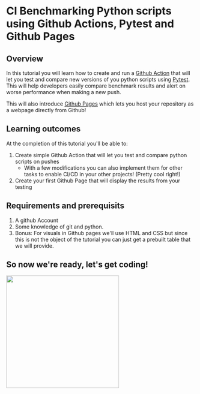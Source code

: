 # CI Benchmarking Python scripts using Github Actions, Pytest and Github Pages
## Overview
In this tutorial you will learn how to create and run a [Github Action](https://github.com/features/actions) that will let you test and compare new versions of you python scripts using [Pytest](https://docs.pytest.org/en/6.2.x/). This will help developers easily compare benchmark results and alert on worse performance when making a new push.

This will also introduce [Github Pages](https://pages.github.com/) which lets you host your repository as a webpage directly from Github!

## Learning outcomes
At the completion of this tutorial you'll be able to:

1. Create simple Github Action that will let you test and compare python scripts on pushes
    * With a few modifications you can also implement them for other tasks to enable CI/CD in your other projects! (Pretty cool right!)
2. Create your first Github Page that will display the results from your testing

## Requirements and prerequisits 
1. A github Account
2. Some knowledge of git and python. 
3. Bonus: For visuals in Github pages we'll use HTML and CSS but since this is not the object of the tutorial you can just get a prebuilt table that we will provide. 
## So now we're ready, let's get coding!

<img src="https://media.giphy.com/media/sSmxfWnEVxtWU/giphy.gif" width="300" height="300" />